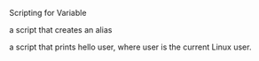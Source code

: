 Scripting for Variable

 a script that creates an alias

a script that prints hello user, where user is the current Linux user.
